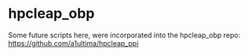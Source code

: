 # hpcleap_obp


Some future scripts here, were incorporated into the hpcleap_obp repo: https://github.com/a1ultima/hpcleap_ppi
